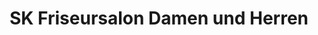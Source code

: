 ---
title: "SK Friseursalon Damen und Herren"
url: /lippstadt/sk-friseursalon-damen-und-herren/
shop: Friseur
---